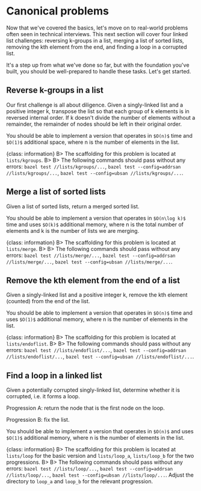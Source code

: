 # Canonical problems

Now that we've covered the basics, let's move on to real-world problems often seen in technical interviews. This next section will cover four linked list challenges: reversing k-groups in a list, merging a list of sorted lists, removing the kth element from the end, and finding a loop in a corrupted list.

It's a step up from what we've done so far, but with the foundation you've built, you should be well-prepared to handle these tasks. Let's get started.

## Reverse k-groups in a list

Our first challenge is all about diligence. Given a singly-linked list and a positive integer k, transpose the list so that each group of k elements is in reversed internal order. If k doesn't divide the number of elements without a remainder, the remainder of nodes should be left in their original order.

You should be able to implement a version that operates in `$O(n)$` time and `$O(1)$` additional space, where n is the number of elements in the list.

{class: information}
B> The scaffolding for this problem is located at `lists/kgroups`.
B>
B> The following commands should pass without any errors: `bazel test //lists/kgroups/...`, `bazel test --config=addrsan //lists/kgroups/...`, `bazel test --config=ubsan //lists/kgroups/...`.

## Merge a list of sorted lists

Given a list of sorted lists, return a merged sorted list.

You should be able to implement a version that operates in `$O(n\log k)$` time and uses `$O(k)$` additional memory, where n is the total number of elements and k is the number of lists we are merging.

{class: information}
B> The scaffolding for this problem is located at `lists/merge`.
B>
B> The following commands should pass without any errors: `bazel test //lists/merge/...`, `bazel test --config=addrsan //lists/merge/...`, `bazel test --config=ubsan //lists/merge/...`.

## Remove the kth element from the end of a list

Given a singly-linked list and a positive integer k, remove the kth element (counted) from the end of the list.

You should be able to implement a version that operates in `$O(n)$` time and uses `$O(1)$` additional memory, where n is the number of elements in the list.

{class: information}
B> The scaffolding for this problem is located at `lists/endoflist`.
B>
B> The following commands should pass without any errors: `bazel test //lists/endoflist/...`, `bazel test --config=addrsan //lists/endoflist/...`, `bazel test --config=ubsan //lists/endoflist/...`.

## Find a loop in a linked list

Given a potentially corrupted singly-linked list, determine whether it is corrupted, i.e. it forms a loop.

Progression A: return the node that is the first node on the loop.

Progression B: fix the list.

You should be able to implement a version that operates in `$O(n)$` and uses `$O(1)$` additional memory, where n is the number of elements in the list.

{class: information}
B> The scaffolding for this problem is located at `lists/loop` for the basic version and `lists/loop_a`, `lists/loop_b` for the two progressions.
B>
B> The following commands should pass without any errors: `bazel test //lists/loop/...`, `bazel test --config=addrsan //lists/loop/...`, `bazel test --config=ubsan //lists/loop/...`. Adjust the directory to `loop_a` and `loop_b` for the relevant progression.